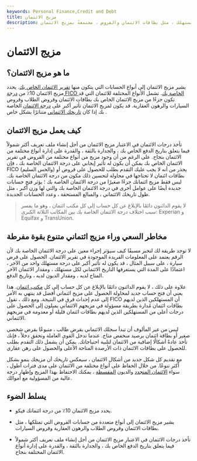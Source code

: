 ```yaml
---
keywords: Personal Finance,Credit and Debt
title: مزيج الائتمان
description: تسمى الفئات المختلفة للديون في التاريخ الائتماني للمستهلك ، مثل بطاقات الائتمان والقروض ، مجتمعةً بمزيج الائتمان.
---
```


# مزيج الائتمان
## ما هو مزيج الائتمان؟

يشير مزيج الائتمان إلى أنواع الحسابات التي يتكون منها [تقرير الائتمان الخاص بك](/creditreport). يحدد مزيج الائتمان 10٪ من [درجة FICO الخاصة بك](/ficoscore). تشمل الأنواع المختلفة للائتمان التي قد تكون جزءًا من مزيج الائتمان الخاص بك بطاقات الائتمان وقروض الطلاب وقروض السيارات والرهون العقارية. قد يكون لمزيج الائتمان تأثير أكبر على [درجة الائتمان](/credit_score) الخاصة بك إذا كان [تاريخك الائتماني](/credit-history) متناثرًا بشكل خاص .

## كيف يعمل مزيج الائتمان

تأخذ درجات الائتمان في الاعتبار مزيج الائتمان من أجل إنشاء ملف تعريف أكثر شمولاً فيما يتعلق بتاريخ الدفع الخاص بك ، والجدارة بالثقة ، والقدرة على إدارة أنواع مختلفة من الائتمان بنجاح. على الرغم من أن وجود مزيج من أنواع مختلفة من القروض في تقرير الائتمان الخاص بك يمكن أن يكون له تأثير إيجابي على درجة الائتمان الخاصة بك ، فإن FICO (والحس السليم) يحذر من أنه لا يجب عليك التقدم بطلب للحصول على قروض أو بطاقات ائتمان لا تحتاجها في محاولة لتحسين ذلك مكون من درجة الائتمان الخاصة بك. ليس فقط مزيج ائتمانك جزءًا صغيرًا من درجة الائتمان الخاصة بك ؛ يؤثر فتح حسابات جديدة أيضًا على عوامل أخرى في درجة الائتمان الخاصة بك والتي لها وزن أكبر ، مثل طول تاريخك الائتماني ، والمبالغ المستحقة ، وعدد الحسابات الجديدة.

> لا يقوم الدائنون دائمًا بالإبلاغ عن كل حساب إلى كل مكتب ائتمان ، وهو ما يفسر سبب اختلاف درجة الائتمان الخاصة بك بين المكاتب الثلاثة الكبرى: Experian و Equifax و TransUnion.

>

## مخاطر السعي وراء مزيج ائتماني متنوع بقوة مفرطة

لا توجد طريقة لك لتخبر مسبقًا كيف سيؤثر إجراء معين على درجة الائتمان الخاصة بك لأن الرقم يعتمد على المعلومات الفريدة الموجودة في تقرير الائتمان. الحصول على قرض سيارة ، على سبيل المثال ، قد يكون له تأثير أكبر على درجة مستهلك واحد من الآخر ، اعتمادًا على المدة التي يستغرقها التاريخ الائتماني لكل مستهلك ، ومقدار الائتمان الآخر المتاح لديه ، ومقدار الديون لديه ، وتاريخ الدفع.

علاوة على ذلك ، لا يقوم الدائنون دائمًا بالإبلاغ عن كل حساب إلى كل [مكتب ائتمان](/creditbureau). هذا يعني أن فتح حساب جديد لمحاولة الحصول على مزيج ائتماني أفضل قد ينتهي به الأمر إلى عدم إحداث فرق في النتيجة. ومع ذلك ، تقول FICO أن المستهلكين الذين لديهم بطاقات ائتمان مُدارة بطريقة مسؤولة في مزيجهم الائتماني يميلون إلى الحصول على درجات أعلى من المستهلكين الذين لديهم بطاقات ائتمان قليلة أو معدومة في مزيجهم الائتماني.

ليس من غير المألوف أن تبدأ سجلك الائتماني بقرض طالب ، متبوعًا بقرض شخصي صغير أو بطاقة ائتمان برصيد منخفض متاح. عندما تدخل القوى العاملة وتحقق دخلاً ، فإنك تأخذ عادةً أشكالًا إضافية من الائتمان لتلبية احتياجاتك. يمكن أن يشمل ذلك التقدم بطلب للحصول على بطاقات الائتمان ذات الأرصدة المتاحة الأعلى والحصول على رهن عقاري.

مع تقديم كل شكل جديد من أشكال الائتمان ، سيعكس تاريخك أن مزيجك ينمو بشكل أكثر تنوعًا. من خلال الحفاظ على أنواع مختلفة من الائتمان على مدى فترات أطول ، سواء [الائتمان المتجدد](/revolvingcredit) والديون [المقسطة](/installmentdebt) ، يمكنك الاحتفاظ بهذا المزيج وإظهار درجة عالية من المسؤولية مع أموالك.

## يسلط الضوء

- يحدد مزيج الائتمان 10٪ من درجة ائتمانك فيكو.

- يشير مزيج الائتمان إلى أنواع متعددة من حسابات القروض التي تمتلكها ، مثل بطاقات الائتمان وقروض الطلاب والرهون العقارية وقروض السيارات.

- تأخذ درجات الائتمان في الاعتبار مزيج الائتمان من أجل إنشاء ملف تعريف أكثر شمولاً فيما يتعلق بتاريخ الدفع الخاص بك ، والجدارة بالثقة ، والقدرة على إدارة أنواع الائتمان المختلفة بنجاح.


